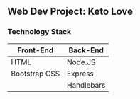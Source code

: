 ## Web Dev Project: Keto Love


### Technology Stack

Front-End      | Back-End
---------------|---------
HTML           |  Node.JS
Bootstrap CSS  |  Express
&nbsp;         |  Handlebars


